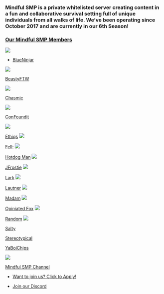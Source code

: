 ### Mindful SMP is a private whitelisted server creating content in a fun and collaborative survival setting full of unique individuals from all walks of life. We’ve been operating since October 2017 and are currently in our 6th Season!

 ### [Our Mindful SMP Members](## "List shows currently active Mindful Members and Does not reflect the current server whitelist")

![](https://mc-heads.net/avatar/7ee690f6674b478b960740a87ad72553/20)

- [BlueNinjar](https://www.youtube.com/@BlueNinjar)

![](https://mc-heads.net/avatar/e01719f1facb437a940e308c05ec23a8/20)

[BeastyFTW](https://www.youtube.com/@beastyftw)

![](https://mc-heads.net/avatar/93e35e9bd76a47bca69be2ee1edf499c/20)

[Chasmic](https://www.youtube.com/@Chasmic)

![](https://mc-heads.net/avatar/2cc81f1477a24f9580e52e385b371304/20)

[ConFoundit](https://www.youtube.com/@TheCONfoundit)

![](https://mc-heads.net/avatar/ed00913d029948d5b2e030b9f7083038/20)

[Ethiqs](https://www.youtube.com/@Ethiqs)
![](https://mc-heads.net/avatar/d6a671d5a0684376b40b8a3b0ae656de/20)

[Fell](https://www.youtube.com/@mochigameyt9859): 
![](https://mc-heads.net/avatar/f0906ab7a40145228880f7e9646c17eb/20)

[Hotdog Man](https://www.youtube.com/@hotdogmans)
![](https://mc-heads.net/avatar/aa2531c1a90941e29b8fdf279a73cea2/20)

[JFrostie](https://www.youtube.com/@JFrostie)
![](https://mc-heads.net/avatar/717aa089a5b24abb845bf228e05bc0d9/20)

[Lark](https://www.youtube.com/@lark2bird)
![](https://mc-heads.net/avatar/054d236125bf4b71b502785c83aca908/20)

[Lautner](https://www.youtube.com/@LautnerGames)
![](https://mc-heads.net/avatar/c096b4f385084b47a93aaa7f2cd9a132/20)

[Madam](https://www.youtube.com/@MadamArtista)
![](https://mc-heads.net/avatar/7d22462af05942e3be57b3380787f1f5/20)

[Opiniated Fox](https://www.youtube.com/@opiniatedfox)
![](https://mc-heads.net/avatar/54e5c11f898c4b719fa14f186521b57a/20)

[Random](https://www.youtube.com/@Randomobsessor)
![](https://mc-heads.net/avatar/dae2f45742e845659b2a2eac51aca23e/20)

[Salty](https://www.youtube.com/@saltenzy449)
[](https://mc-heads.net/avatar/d27664e6adf84fd290846fb35b153616/20)

[Stereotypical](https://www.youtube.com/@stereotypical01)
[](https://mc-heads.net/avatar/942a4fa9c18648cda50930c9308eb33a/20)

[YaBoiChips](https://www.youtube.com/@YaBoiChips)


![](https://mc-heads.net/avatar/ad93ac145e764a109d737786d9ad4bbd/20)

[Mindful SMP Channel](https://www.youtube.com/@MindfulSMP)

- [Want to join us? Click to Apply!](https://apply.mindfulsmp.com)

- [Join our Discord](https://discord.mindfulsmp.com)
